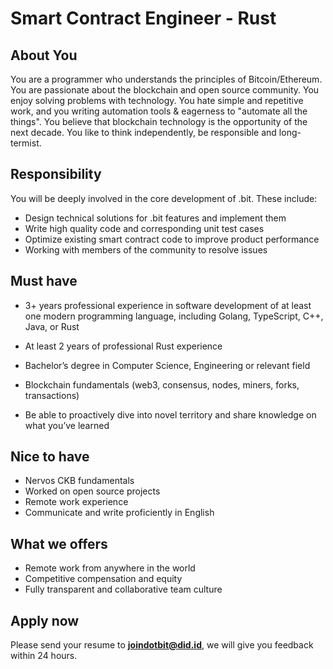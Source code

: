 # Smart Contract Engineer - Rust

## About You

You are a programmer who understands the principles of Bitcoin/Ethereum. You are passionate about the blockchain and open source community. You enjoy solving problems with technology. You hate simple and repetitive work, and you writing automation tools & eagerness to "automate all the things". You believe that blockchain technology is the opportunity of the next decade. You like to think independently, be responsible and long-termist.

## Responsibility

You will be deeply involved in the core development of .bit.   These include:

- Design technical solutions for .bit features and implement them
- Write high quality code and corresponding unit test cases
- Optimize existing smart contract code to improve product performance
- Working with members of the community to resolve issues

## Must have

- 3+ years professional experience in software development of at least one modern programming language, including Golang, TypeScript, C++, Java, or Rust

- At least 2 years of professional Rust experience

- Bachelor’s degree in Computer Science, Engineering or relevant field

- Blockchain fundamentals (web3, consensus, nodes, miners, forks, transactions)

- Be able to proactively dive into novel territory and share knowledge on what you’ve learned

## Nice to have

- Nervos CKB fundamentals
- Worked on open source projects
- Remote work experience
- Communicate and write proficiently in English

## What we offers

- Remote work from anywhere in the world 
- Competitive compensation and equity
- Fully transparent and collaborative team culture

## Apply now

Please send your resume to **joindotbit@did.id**, we will give you feedback within 24 hours.

